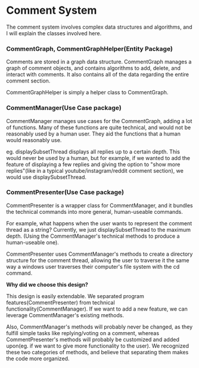# Comment System
The comment system involves complex data structures and algorithms, and I will explain
the classes involved here.

### CommentGraph, CommentGraphHelper(Entity Package)

Comments are stored in a graph data structure. CommentGraph manages a
graph of comment objects, and contains algorithms to add, delete, and interact
with comments. It also contains all of the data regarding the entire comment section.

CommentGraphHelper is simply a helper class to CommentGraph.

### CommentManager(Use Case package)

CommentManager manages use cases for the CommentGraph, adding a lot of functions.
Many of these functions are quite technical, and would not be reasonably used by a human user. They aid the functions
that a human would reasonably use.

eg. displaySubsetThread displays all replies up to a certain depth. This would never be used by a human, but 
for example, if we wanted to add the feature of displaying a few replies and giving the option to "show more replies"(like in a typical
youtube/instagram/reddit comment section), we would use displaySubsetThread.

### CommentPresenter(Use Case package)

CommentPresenter is a wrapper class for CommentManager, and it bundles the technical commands into
more general, human-useable commands.

For example, what happens when the user wants to represent the comment thread as a string? Currently, we just displaySubsetThread to the maximum depth.
(Using the CommentManager's technical methods to produce a human-useable one).

CommentPresenter uses CommentManager's methods to create a directory structure for the comment thread, allowing the user
to traverse it the same way a windows user traverses their computer's file system with the cd command.

**Why did we choose this design?**

This design is easily extendable. We separated program features(CommentPresenter) from technical functionality(CommentManager).
If we want to add a new feature, we can leverage CommentManager's existing methods. 

Also, CommentManager's methods will probably never be changed, as they fulfill simple tasks like replying/voting on a comment, whereas CommentPresenter's methods will probably be customized and added upon(eg.
if we want to give more functionality to the user). We recognized these two categories of methods, and believe that separating them makes the code more organized.